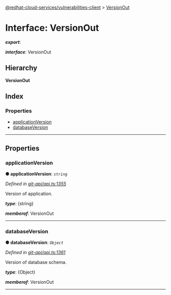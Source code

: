 [@redhat-cloud-services/vulnerabilities-client](../README.md) > [VersionOut](../interfaces/versionout.md)

# Interface: VersionOut

*__export__*: 

*__interface__*: VersionOut

## Hierarchy

**VersionOut**

## Index

### Properties

* [applicationVersion](versionout.md#applicationversion)
* [databaseVersion](versionout.md#databaseversion)

---

## Properties

<a id="applicationversion"></a>

###  applicationVersion

**● applicationVersion**: *`string`*

*Defined in [git-api/api.ts:1355](https://github.com/RedHatInsights/javascript-clients/blob/master/packages/vulnerabilities/git-api/api.ts#L1355)*

Version of application.

*__type__*: {string}

*__memberof__*: VersionOut

___
<a id="databaseversion"></a>

###  databaseVersion

**● databaseVersion**: *`Object`*

*Defined in [git-api/api.ts:1361](https://github.com/RedHatInsights/javascript-clients/blob/master/packages/vulnerabilities/git-api/api.ts#L1361)*

Version of database schema.

*__type__*: {Object}

*__memberof__*: VersionOut

___

